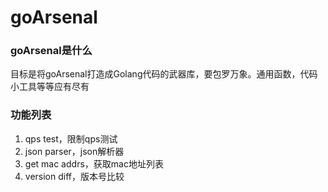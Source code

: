 # goArsenal


### goArsenal是什么
目标是将goArsenal打造成Golang代码的武器库，要包罗万象。通用函数，代码小工具等等应有尽有


### 功能列表
1. qps test，限制qps测试
2. json parser，json解析器
3. get mac addrs，获取mac地址列表
4. version diff，版本号比较    

